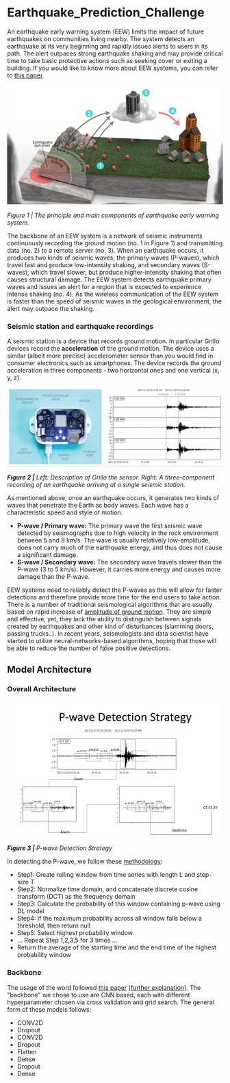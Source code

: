 # Earthquake_Prediction_Challenge

An earthquake early warning system (EEW) limits the impact of future earthquakes on communities living nearby. The system detects an earthquake at its very beginning and rapidly issues alerts to users in its path. The alert outpaces strong earthquake shaking and may provide critical time to take basic protective actions such as seeking cover or exiting a building. If you would like to know more about EEW systems, you can refer to [this paper](https://www.researchgate.net/publication/330744338_Earthquake_Early_Warning_Advances_Scientific_Challenges_and_Societal_Needs).

!["Earthquake Early Warning System"](./figure/fig1.png)

*Figure 1 | The principle and main components of earthquake early warning system.*

The backbone of an EEW system is a network of seismic instruments continuously recording the ground motion (no. 1 in Figure 1) and transmitting data (no. 2) to a remote server (no. 3). When an earthquake occurs, it produces two kinds of seismic waves; the primary waves (P-waves), which travel fast and produce low-intensity shaking, and secondary waves (S-waves), which travel slower, but produce higher-intensity shaking that often causes structural damage. The EEW system detects earthquake primary waves and issues an alert for a region that is expected to experience intense shaking (no. 4). As the wireless communication of the EEW system is faster than the speed of seismic waves in the geological environment, the alert may outpace the shaking.

### Seismic station and earthquake recordings

A seismic station is a device that records ground motion. In particular Grillo devices record the **acceleration** of the ground motion. The device uses a similar (albeit more precise) accelerometer sensor than you would find in consumer electronics such as smartphones. The device records the ground acceleration in three components - two horizontal ones and one vertical (x, y, z).

!["Untitled"](./figure/fig2.png)

***Figure 2 |** Left: Description of Grillo the sensor. Right: A three-component recording of an earthquake arriving at a single seismic station.*

As mentioned above, once an earthquake occurs, it generates two kinds of waves that penetrate the Earth as body waves. Each wave has a characteristic speed and style of motion.

- **P-wave / Primary wave:** The primary wave the first seismic wave detected by seismographs due to high velocity in the rock environment between 5 and 8 km/s. The wave is usually relatively low-amplitude, does not carry much of the earthquake energy, and thus does not cause a significant damage.
- **S-wave / Secondary wave:** The secondary wave travels slower than the P-wave (3 to 5 km/s). However, it carries more energy and causes more damage than the P-wave.

EEW systems need to reliably detect the P-waves as this will allow for faster detections and therefore provide more time for the end users to take action. There is a number of traditional seismological algorithms that are usually based on rapid increase of [amplitude of ground motion](https://www.esgsolutions.com/technical-resources/microseismic-knowledgebase/event-detection-and-triggering). They are simple and effective, yet, they lack the ability to distinguish between signals created by earthquakes and other kind of disturbances (slamming doors, passing trucks..). In recent years, seismologists and data scientist have started to utilize neural-networks-based algorithms, hoping that those will be able to reduce the number of false positive detections.

## Model Architecture
### Overall Architecture
!["picking strategy"](./figure/picking_strategy_new.png)

***Figure 3 |** P-wave Detection Strategy*

In detecting the P-wave, we follow these [methodology](https://www.sciencedirect.com/science/article/pii/S2405844021027080):

- Step1: Create rolling window from time series with length L and step-size T
- Step2: Normalize time domain, and concatenate discrete cosine transform (DCT) as the frequency domain 
- Step3: Calculate the probability of this window containing p-wave using DL model
- Step4: If the maximum probability across all window falls below a threshold, then return null
- Step5: Select highest probability window
- ... Repeat Step 1,2,3,5 for 3 times ...
- Return the average of the starting time and the end time of the highest probability window

### Backbone

The usage of the word followed [this paper](https://arxiv.org/pdf/1904.01169.pdf) [(further explanation)](https://stackoverflow.com/questions/59868132/what-does-backbone-mean-in-a-neural-network#:~:text=CNNs%20are%20used%20for%20extracting,and%20datasets%20such%20as%20ImageNet.). The "backbone" we chose to use are CNN based, each with different hyperparameter chosen via cross validation and grid search. The general form of these models follows:

- CONV2D
- Dropout
- CONV2D
- Dropout
- Flatten
- Dense
- Dropout
- Dense

